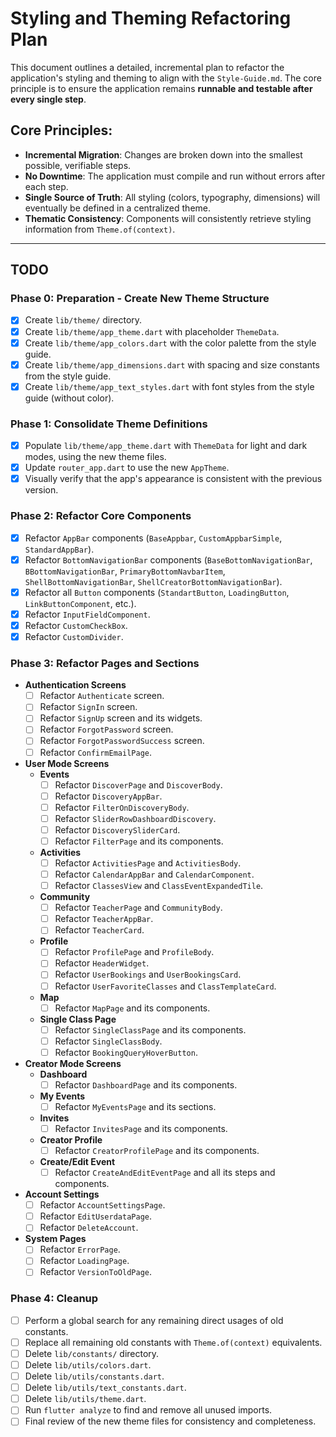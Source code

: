 # Styling and Theming Refactoring Plan

This document outlines a detailed, incremental plan to refactor the application's styling and theming to align with the `Style-Guide.md`. The core principle is to ensure the application remains **runnable and testable after every single step**.

## Core Principles:

- **Incremental Migration**: Changes are broken down into the smallest possible, verifiable steps.
- **No Downtime**: The application must compile and run without errors after each step.
- **Single Source of Truth**: All styling (colors, typography, dimensions) will eventually be defined in a centralized theme.
- **Thematic Consistency**: Components will consistently retrieve styling information from `Theme.of(context)`.

---

## TODO

### Phase 0: Preparation - Create New Theme Structure
- [x] Create `lib/theme/` directory.
- [x] Create `lib/theme/app_theme.dart` with placeholder `ThemeData`.
- [x] Create `lib/theme/app_colors.dart` with the color palette from the style guide.
- [x] Create `lib/theme/app_dimensions.dart` with spacing and size constants from the style guide.
- [x] Create `lib/theme/app_text_styles.dart` with font styles from the style guide (without color).

### Phase 1: Consolidate Theme Definitions
- [x] Populate `lib/theme/app_theme.dart` with `ThemeData` for light and dark modes, using the new theme files.
- [x] Update `router_app.dart` to use the new `AppTheme`.
- [x] Visually verify that the app's appearance is consistent with the previous version.

### Phase 2: Refactor Core Components
- [x] Refactor `AppBar` components (`BaseAppbar`, `CustomAppbarSimple`, `StandardAppBar`).
- [x] Refactor `BottomNavigationBar` components (`BaseBottomNavigationBar`, `BBottomNavigationBar`, `PrimaryBottomNavbarItem`, `ShellBottomNavigationBar`, `ShellCreatorBottomNavigationBar`).
- [x] Refactor all `Button` components (`StandartButton`, `LoadingButton`, `LinkButtonComponent`, etc.).
- [x] Refactor `InputFieldComponent`.
- [x] Refactor `CustomCheckBox`.
- [x] Refactor `CustomDivider`.

### Phase 3: Refactor Pages and Sections
- **Authentication Screens**
    - [ ] Refactor `Authenticate` screen.
    - [ ] Refactor `SignIn` screen.
    - [ ] Refactor `SignUp` screen and its widgets.
    - [ ] Refactor `ForgotPassword` screen.
    - [ ] Refactor `ForgotPasswordSuccess` screen.
    - [ ] Refactor `ConfirmEmailPage`.
- **User Mode Screens**
    - **Events**
        - [ ] Refactor `DiscoverPage` and `DiscoverBody`.
        - [ ] Refactor `DiscoveryAppBar`.
        - [ ] Refactor `FilterOnDiscoveryBody`.
        - [ ] Refactor `SliderRowDashboardDiscovery`.
        - [ ] Refactor `DiscoverySliderCard`.
        - [ ] Refactor `FilterPage` and its components.
    - **Activities**
        - [ ] Refactor `ActivitiesPage` and `ActivitiesBody`.
        - [ ] Refactor `CalendarAppBar` and `CalendarComponent`.
        - [ ] Refactor `ClassesView` and `ClassEventExpandedTile`.
    - **Community**
        - [ ] Refactor `TeacherPage` and `CommunityBody`.
        - [ ] Refactor `TeacherAppBar`.
        - [ ] Refactor `TeacherCard`.
    - **Profile**
        - [ ] Refactor `ProfilePage` and `ProfileBody`.
        - [ ] Refactor `HeaderWidget`.
        - [ ] Refactor `UserBookings` and `UserBookingsCard`.
        - [ ] Refactor `UserFavoriteClasses` and `ClassTemplateCard`.
    - **Map**
        - [ ] Refactor `MapPage` and its components.
    - **Single Class Page**
        - [ ] Refactor `SingleClassPage` and its components.
        - [ ] Refactor `SingleClassBody`.
        - [ ] Refactor `BookingQueryHoverButton`.
- **Creator Mode Screens**
    - **Dashboard**
        - [ ] Refactor `DashboardPage` and its components.
    - **My Events**
        - [ ] Refactor `MyEventsPage` and its sections.
    - **Invites**
        - [ ] Refactor `InvitesPage` and its components.
    - **Creator Profile**
        - [ ] Refactor `CreatorProfilePage` and its components.
    - **Create/Edit Event**
        - [ ] Refactor `CreateAndEditEventPage` and all its steps and components.
- **Account Settings**
    - [ ] Refactor `AccountSettingsPage`.
    - [ ] Refactor `EditUserdataPage`.
    - [ ] Refactor `DeleteAccount`.
- **System Pages**
    - [ ] Refactor `ErrorPage`.
    - [ ] Refactor `LoadingPage`.
    - [ ] Refactor `VersionToOldPage`.

### Phase 4: Cleanup
- [ ] Perform a global search for any remaining direct usages of old constants.
- [ ] Replace all remaining old constants with `Theme.of(context)` equivalents.
- [ ] Delete `lib/constants/` directory.
- [ ] Delete `lib/utils/colors.dart`.
- [ ] Delete `lib/utils/constants.dart`.
- [ ] Delete `lib/utils/text_constants.dart`.
- [ ] Delete `lib/utils/theme.dart`.
- [ ] Run `flutter analyze` to find and remove all unused imports.
- [ ] Final review of the new theme files for consistency and completeness.